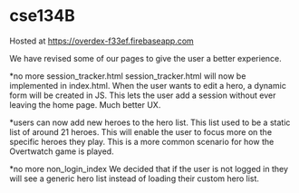 # cse134B
Hosted at https://overdex-f33ef.firebaseapp.com

We have revised some of our pages to give the user a better experience.

*no more session_tracker.html
session_tracker.html will now be implemented in index.html. When the user wants to edit a hero, a dynamic form will be created in JS. This lets the user add a session without ever leaving the home page. Much better UX.

*users can now add new heroes to the hero list. This list used to be a static list of around 21 heroes. This will enable the user to focus more on the specific heroes they play. This is a more common scenario for how the Overtwatch game is played. 

*no more non_login_index
We decided that if the user is not logged in they will see a generic hero list instead of loading their custom hero list. 